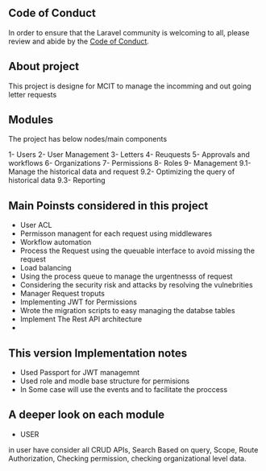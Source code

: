 
## Code of Conduct

In order to ensure that the Laravel community is welcoming to all, please review and abide by the [Code of Conduct](https://laravel.com/docs/contributions#code-of-conduct).

## About project 

This project is designe for MCIT to manage the incomming and out going letter requests


## Modules

The project has below nodes/main components

1- Users 
2- User Management
3- Letters
4- Reuquests 
5- Approvals and workflows
6- Organizations
7- Permissions
8- Roles
9- Management
    9.1- Manage the historical data and request
    9.2- Optimizing the query of historical data
    9.3- Reporting


## Main Poinsts considered in this project

 * User ACL
 * Permisson managent for each request using middlewares
 * Workflow automation
 * Process the Request using the queuable interface to avoid missing the request
 * Load balancing
 * Using the process queue to manage the urgentnesss of request
 * Considering the security risk and attacks by resolving the vulnebrities
 * Manager Request troputs 
 * Implementing JWT for Permissions
 * Wrote the migration scripts to easy managing the databse tables
 * Implement The Rest API architecture
 * 


 ## This version Implementation notes

 * Used Passport for JWT managemnt
 * Used role and modle base structure for permisions
 * In Some case will use the events and to facilitate the proccess




 ## A deeper look on each module

* USER

in user have consider all CRUD APIs, Search Based on query, Scope, Route Authorization, Checking permission, checking organizational level data.








